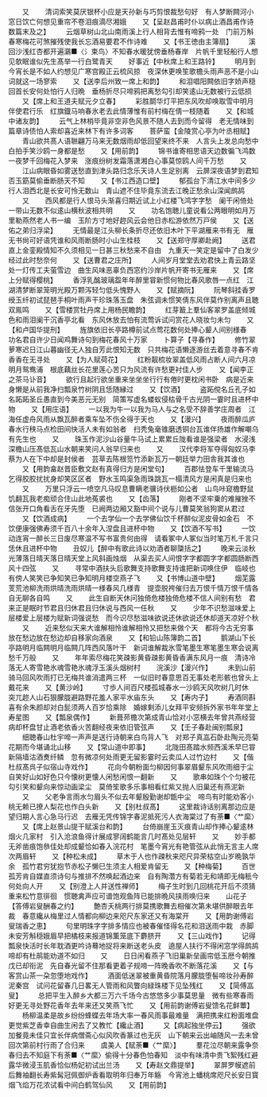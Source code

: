 <!-- { "loadSidebar": true } -->
　　又
　　清词索笑莫厌银杯小应是天孙新与巧剪恨裁愁句好　有人梦断闗河小窓日饮亡何想见重帘不卷泪痕滴尽湘娥
　　又【呈赵昌甫时仆以病止酒昌甫作诗数篇末及之】
　　云烟草树山北山南雨溪上行人相背去惟有啼鸦一处　门前万斛春寒梅花可煞摧残使我长忘酒易要君不作诗难
　　又【书王徳由主簿扇】
　　溪回沙浅红杏都开遍鸂■〈氵束鸟〉不知春水暖犹傍垂杨春岸　片帆千里轻船行人想见欹眠谁似先生髙举一行白鹭青天
　　好事近【中秋席上和王路铃】
　　明月到今宵长是不如人约想见广寒宫殿正云梳风掠　夜深休更唤笙歌檐头雨声恶不是小山词就这一场寥索
　　又【送李后州致一席上和韵】
　　和泪唱阳闗依旧字娇声穏回首长安何处怕行人归晩　垂杨折尽只啼鸦把离愁勾引却笑逺山无数被行云低损
　　又【席上和王道夫赋元夕立春】
　　彩胜鬬华灯平把东风吹却唤取雪中明月伴使君行乐　红旗鐡马响春氷老去此情薄惟有前村梅在倩一枝随着
　　又【和城中诸友韵】
　　云气上林梢毕竟非空非色风景不随人去到而今留得　老无情味到篇章诗债怕人索却喜近来林下有许多词客
　　菩萨蛮【金陵赏心亭为叶丞相赋】
　　青山欲共髙人语聮翩万马来无数烟雨却低回望来终不来　人言头上发总向愁中白拍手笑沙鸥一身都是愁
　　又【用前韵】
　　锦书谁寄相思语天边数徧飞鸿数一夜梦千回梅花入梦来　涨痕纷树发霜落潇湘白心事莫惊鸥人间千万愁
　　又
　　江山病眼昏如雾送愁直到津头路归念乐天诗人生足别离　云屏深夜语梦到君知否玉筯莫偷垂断肠天不知
　　又【书江西造口壁】
　　郁孤台下清江水中间多少行人泪西北是长安可怜无数山　青山遮不住毕竟东流去江晚正愁余山深闻鹧鸪
　　又
　　西风都是行人恨马头渐喜归期近试上小红楼飞鸿字字愁　阑干闲倚处一带山无数不似逺山横秋波相共明
　　又
　　功名饱聴儿童说看公两眼明如月万里勒燕然老人书一编　玉阶方寸地好趂风云会他日赤松游依然万戸侯
　　又【送佑之弟归浮梁】
　　无情最是江头柳长条折尽还依旧木叶下平湖雁来书有无　雁无书尙可好语凭谁和风雨断肠时小山生桂枝
　　又【送郑守厚卿赴阙】
　　送君直上金銮殿情知不久须相见一日甚三秋愁来不自由　九重天一笑定是留中了白发少经过此时愁奈何
　　又【送曹君之庄所】
　　人间岁月堂堂去劝君快上青云路坚处一灯传工夫萤雪边　曲生风味恶辜负西窓约沙岸片帆开寄书无雁来
　　又【席上分赋得樱桃】
　　香浮乳酩玻璃盌年年醉里甞新惯何物比春风歌唇一点红　江湖清梦断翠笼明光殿万颗泻轻匀低头愧野人
　　又【赋摘阮】
　　阮琴斜挂香罗绶玉纤初试琵琶手桐叶雨声干珍珠落玉盘　朱弦调未惯笑倩东风伴莫作别离声且聴双鳯鸣
　　又【雪楼赏牡丹席上用杨民瞻韵】
　　红芽籖上羣仙客翠罗盖底倾城色和雨泪阑干沉香亭北看　东风休放去怕有流莺诉试问赏花人晓妆匀未匀
　　又【和卢国华提刑】
　　旌旗依旧长亭路樽前试点莺花数何处捧心颦人间别様春　功名君自许少日闻鸡舞诗句到梅花春风十万家
　　卜算子【寻春作】
　　修竹翠萝寒迟日江山暮幽径无人独自芳此恨知无数　只共梅花语懒逐游丝去着意寻春不肯香香在无寻处
　　又【为人赋荷花】
　　红粉靓梳妆翠盖低风雨占断人间六月凉明月鸳鸯浦　根底藕丝长花里莲心苦只为风流有许愁更衬佳人步
　　又【闻李正之茶马讣音】
　　欲行且起行欲坐重来坐坐坐行行有倦时更枕闲书卧　病是近来身懒是从前我净扫瓢泉竹树阴且恁随縁过
　　又【饮酒】
　　盗跖傥名丘孔子如名跖跖圣丘愚直到今美恶元无别　简策写虚名蝼蚁侵枯骨千古光阴一霎时且进杯中物
　　又【用庄语】
　　一以我为牛一以我为马人与之名受不辞善学庄周者　江海任虚舟风雨从飘瓦醉者乘车坠不伤全得于天也
　　又【漫兴】
　　夜雨醉瓜庐春水行秧马点检田间快活人未有如翁者　扫秃兔毫锥磨透铜台瓦谁伴扬雄作解嘲乌有先生也
　　又
　　珠玉作泥沙山谷量牛马试上累累丘陇看谁是强梁者　水浸浅深檐山压髙低瓦山水朝来笑问人翁早归来也
　　又
　　汉代李将军夺得匈奴马李蔡为人在下中却是封侯者　芸草去陈根笕竹添新瓦万一朝廷举力田舎我其谁也
　　又【用韵畣赵晋臣敷文赵有真得归方是闲堂句】
　　百郡怯登车千里输流马乞得胶胶扰扰身却笑区区者　野水玉鸣渠急雨珠跳瓦一榻清风方是闲真是归来也
　　又
　　万里只浮云一喷空凡马叹息曹瞒老骥诗伏枥如公者　山鸟咔窥檐野鼠饥翻瓦我老痴顽合住山此地菟裘也
　　又【齿落】
　　刚者不坚牢乗的难摧挫不信张开口角看舌在牙先堕　已阙两边厢又豁中间个说与儿曹莫笑翁狗窦从君过
　　又【饮酒成病】
　　一个去学仙一个去学佛仙饮千杯醉似泥皮骨如金石　不饮便康强佛寿须千百八十余年入涅盘且进杯中物
　　又【饮酒不写书】
　　一饮动连宵一醉长三日废尽寒温不写书富贵何由得　请看冢中人冢似当时笔万札千言只恁休且进杯中物
　　丑奴儿【醉中有歌此诗以劝酒者聊櫽括之】
　　晚来云淡秋光薄落日晴天落日晴天堂上风斜画烛烟　从渠去买人间恨字字都圆字字都圆肠断西风十四弦
　　又
　　寻常中酒扶头后歌舞支持歌舞支持谁把新词唤住伊　临岐也有傍人笑笑已争知笑已争知明月楼空燕子飞
　　又【书博山道中壁】
　　烟芜露芰荒池柳洗雨烘晴洗雨烘晴一様春风几様青　提壶脱袴催归去万恨千情万恨千情各自无聊各自鸣
　　又
　　此生自断天休问独倚危楼独倚危楼不信人间别有愁　君来正是眠时节君且归休君且归休说与西风一任秋
　　又
　　少年不识愁滋味爱上层楼爱上层楼为赋新词强说愁　而今识尽愁滋味欲说还休欲说还休却道天凉好个秋
　　又
　　近来愁似天来大谁解相怜谁解相怜又把愁来做个天　都将今古无穷事放在愁边放在愁边却自移家向酒泉
　　又【和铅山陈簿韵二首】
　　鹅湖山下长亭路明月临闗明月临闗几阵西风落叶干　新词谁解裁氷雪笔墨生寒笔墨生寒会说离愁千万般
　　又
　　年年索尽梅花笑疎影黄昏疎影黄昏香满东风月一痕　清诗冷落无人寄雪艳氷魂雪艳氷魂浮玉溪头烟树村
　　浣溪沙【漫兴作】
　　未到山前骑马回风吹雨打已无梅共谁消遣两三杯　一似旧时春意思百无事处老形骸也曾头上戴花来
　　又【黄沙岭】
　　寸歩人间百尺楼孤城春水一沙鸥天风吹树几时休　突兀趂人山石狠朦胧避路野花羞人家平水庙东头
　　又【寿内子】
　　寿酒同斟喜有余朱颜却对白髭须两人百岁恰乘除　婚嫁剩添儿女拜平安频拆外家书年年堂上寿星图
　　又【瓢泉偶作】
　　新葺茒檐次第成青山恰对小窓横去年曾共燕经营　病却杯盘甘止酒老依香火苦翻经夜来依旧管弦声
　　又【壬子春赴闽别瓢泉】
　　细聴春山杜宇啼一声声是送行诗朝来白鸟背人飞　对郑子真嵓石卧赴陶元亮菊花期而今堪诵北山移
　　又【常山道中即事】
　　北陇田髙踏水频西溪禾早巳甞新隔墙沽酒煑纤鳞　忽有微凉何处雨更无留影霎时云卖瓜人过竹边村
　　又【偕杜叔髙呉子似宿山寺戏作】
　　花向今朝粉面匀柳因何事翠眉颦东风吹雨细于尘　自笑好山如好色只今懐树更懐人闲愁闲恨一翻新
　　又
　　歌串如珠个个匀被花勾引笑和颦向来惊动画梁尘　莫倚笙歌多乐事相看红紫又抛人旧巢还有燕泥新
　　又
　　父老争言雨水匀眉头不似去年颦殷勤谢却甑中尘　啼鸟有时能劝客小桃无赖已撩人梨花也作白头新
　　又【别杜叔髙】
　　这里裁诗话别离那边应是望归期人言心急马行迟　去雁无凭传锦字春泥抵死污人衣海棠过了有荼■〈艹縻〉
　　又【席上赵景山提干赋溪台和韵】
　　台倚崩崖玉灭痕青山却作捧心颦逺林烟火几家村　引入沧浪鱼得计展成寥阔鹤能言几时髙处见层轩
　　又
　　妙手都无斧凿痕饱叅佳处却成颦恰如春入浣花村　笔墨今宵光有艳管弦从此悄无言主人席次两眉轩
　　又【种松未成】
　　草木于人也作疎秋来咫尺异荣枯空山岁晩孰华余　孤竹君穷犹抱节赤松子懒巳生须主人相爱肯留无
　　又【种梅菊】
　　百世孤芳肯自媒直须诗句与推排不然唤起酒边来　自有陶濳方有菊若无和靖即无梅秖今何处向人开
　　又【别澄上人并送性禅师】
　　梅子生时到几回桃花开后不须猜重来松竹意徘徊　惯聴禽声应可谱饱观鱼阵已能排晩风挟雨唤归来
　　山花子【答傅岩叟酬春之约】
　　艶杏夭桃两行排莫携歌舞去相催次第未堪供醉眼去年裁　春意纔从梅里过人情都向柳边来咫尺东家还又有海棠开
　　又【用韵谢傅岩叟瑞香之恵】
　　句里明珠字字排多情应也被春催怪得名花和泪送雨中栽　赤脚未安芳斛穏娥眉早把橘枝来报道锦薫笼底下麝脐开
　　又【三山戏作】
　　记得瓢泉快活时长年耽酒更吟诗蓦地捉将来断送老头皮　遶屋人扶行不得闲窓学得鹧鸪啼却有杜鹃能劝道不如归
　　又
　　日日闲看燕子飞旧巢新垒画帘低玉厯今朝推戊已却衔泥　先自春光留不住那看更着子规啼一阵晚香吹不断落花溪
　　又【与客赏山茶一朶忽堕地戏作】
　　酒面低迷翠被重黄昏院落月朦胧堕髻啼妆孙寿醉泥秦宫　试问花留春几日畧无人管雨和风瞥向緑珠楼下见坠残红
　　又【简傅嵓叟】
　　总把平生入醉乡大都三万六千场今古悠悠多少事莫思量　微有些寒春雨好更无寻处野花香年去年来还又笑燕飞忙
　　又【用前韵谢傅岩叟馈名花鲜蕈】
　　杨柳温柔是故乡纷纷蜂蝶去年场大率一春风雨事最难量　满把携来红粉面堆盘更觉紫芝香幸自曲生闲去了又教忙【纔止酒】
　　又【病起独坐停云】
　　强欲加餐竟未佳只宜长伴病僧斋心似风吹香篆过也无灰　山下朝来云出岫随风一去未曾回次第前村行雨了合归来
　　虞美人【赋荼■〈艹縻〉】
　　羣花泣尽朝来露争奈春归去不知庭下有荼■〈艹縻〉偷得十分春色怕春知　淡中有味清中贵飞絮残红避露华微浸玉肌香恰似杨妃初试出兰汤
　　又【寿赵文鼎提举】
　　翠屏罗幙遮前后舞袖翻长寿紫髯冠佩御炉香看取明年归奉万年觞　今宵池上蟠桃席咫尺长安日寳烟飞焰万花浓试看中间白鹤驾仙风
　　又【用前韵】
